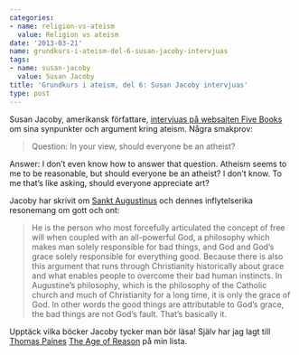 ```yaml
---
categories:
- name: religion-vs-ateism
  value: Religion vs ateism
date: '2013-03-21'
name: grundkurs-i-ateism-del-6-susan-jacoby-intervjuas
tags:
- name: susan-jacoby
  value: Susan Jacoby
title: 'Grundkurs i ateism, del 6: Susan Jacoby intervjuas'
type: post
---
```

Susan Jacoby, amerikansk författare, [intervjuas på websajten Five Books](http://fivebooks.com/interviews/susan-jacoby-on-atheism) om sina synpunkter och argument kring ateism. Några smakprov:

> Question: In your view, should everyone be an atheist?

Answer: I don’t even know how to answer that question. Atheism seems to me to be reasonable, but should everyone be an atheist? I don’t know. To me that’s like asking, should everyone appreciate art?

Jacoby har skrivit om [Sankt Augustinus](http://sv.wikipedia.org/wiki/Augustinus) och dennes inflytelserika resonemang om gott och ont:

> He is the person who most forcefully articulated the concept of free will when coupled with an all-powerful God, a philosophy which makes man solely responsible for bad things, and God and God’s grace solely responsible for everything good. Because there is also this argument that runs through Christianity historically about grace and what enables people to overcome their bad human instincts. In Augustine’s philosophy, which is the philosophy of the Catholic church and much of Christianity for a long time, it is only the grace of God. In other words the good things are attributable to God’s grace, the bad things are not God’s fault. That’s basically it.

Upptäck vilka böcker Jacoby tycker man bör läsa! Själv har jag lagt till [Thomas Paines](http://sv.wikipedia.org/wiki/Thomas_Paine) [The Age of Reason](http://en.wikipedia.org/wiki/The_Age_of_Reason) på min lista.

